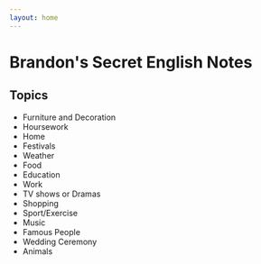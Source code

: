 ```yaml
---
layout: home
---
```


Brandon's Secret English Notes
==============================

Topics
-----

- Furniture and Decoration
- Hoursework
- Home
- Festivals
- Weather
- Food
- Education
- Work
- TV shows or Dramas
- Shopping
- Sport/Exercise
- Music
- Famous People
- Wedding Ceremony
- Animals
